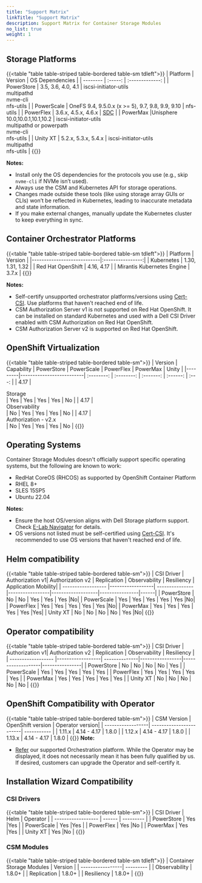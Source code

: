 ```yaml
---
title: "Support Matrix"
linkTitle: "Support Matrix"
description: Support Matrix for Container Storage Modules
no_list: true
weight: 1
--- 
```


## Storage Platforms

{{<table "table table-striped table-bordered table-sm tdleft">}}
| Platform | Version | OS Dependencies |
| -------- | :-----: | :-------------: |
| PowerStore  |  3.5, 3.6, 4.0, 4.1 | iscsi-initiator-utils<br>multipathd<br>nvme-cli<br>nfs-utils |
| PowerScale  | OneFS 9.4, 9.5.0.x (x >= 5), 9.7, 9.8, 9.9, 9.10 | nfs-utils |
| PowerFlex   | 3.6.x, 4.5.x, 4.6.x | [SDC](https://www.dell.com/support/home/en-us/product-support/product/scaleio/drivers) |
| PowerMax  |Unisphere 10.0,10.0.1,10.1,10.2 | iscsi-initiator-utils<br>multipathd or powerpath<br>nvme-cli<br>nfs-utils |
| Unity XT    | 5.2.x, 5.3.x, 5.4.x | iscsi-initiator-utils<br>multipathd<br>nfs-utils |
{{</table>}}

**Notes:**
- Install only the OS dependencies for the protocols you use (e.g., skip `nvme-cli` if NVMe isn’t used).
- Always use the CSM and Kubernetes API for storage operations.
- Changes made outside these tools (like using storage array GUIs or CLIs) won’t be reflected in Kubernetes, leading to inaccurate metadata and state information.
- If you make external changes, manually update the Kubernetes cluster to keep everything in sync.

## Container Orchestrator Platforms

{{<table "table table-striped table-bordered table-sm tdleft">}}
| Platform                   | Version          |
|----------------------------|:----------------:|
| Kubernetes                 | 1.30, 1.31, 1.32 |
| Red Hat OpenShift          | 4.16, 4.17       |
| Mirantis Kubernetes Engine | 3.7.x            |
{{</table>}}

**Notes:** 
- Self-certify unsupported orchestrator platforms/versions using [Cert-CSI](../tooling/cert-csi/). Use platforms that haven't reached end of life. 
- CSM Authorization Server v1 is not supported on Red Hat OpenShift. It can be installed on standard Kubernetes and used with a Dell CSI Driver enabled with CSM Authorization on Red Hat OpenShift.
- CSM Authorization Server v2 is supported on Red Hat OpenShift.

## OpenShift Virtualization
{{<table "table table-striped table-bordered table-sm">}}
| Version | Capability               | PowerStore | PowerScale | PowerFlex | PowerMax | Unity |
|---------|--------------------------| :--------: | :--------: | :-------: | :------: | :---: |
| 4.17    | <div style="text-align: left"> Storage </div> | Yes        | Yes        | Yes       | Yes      | No    |
| 4.17    | <div style="text-align: left"> Observability </div> | No         | Yes        | Yes       | Yes      | No    |
| 4.17    | <div style="text-align: left"> Authorization - v2.x </div> | No         | Yes        | Yes       | Yes      | No    |
{{</table>}}

## Operating Systems

Container Storage Modules doesn't officially support specific operating systems, but the following are known to work:

- RedHat CoreOS (RHCOS) as supported by OpenShift Container Platform
- RHEL 8+
- SLES 15SP5
- Ubuntu 22.04

**Notes:**
- Ensure the host OS/version aligns with Dell Storage platform support. Check [E-Lab Navigator](https://elabnavigator.dell.com/eln/modernHomeSSM) for details.
- OS versions not listed must be self-certified using [Cert-CSI](../tooling/cert-csi/). It's recommended to use OS versions that haven't reached end of life.

## Helm compatibility
{{<table "table table-striped table-bordered table-sm">}}
| CSI Driver         |  Authorization v1|  Authorization v2 | Replication | Observability | Resiliency | Application Mobility|
| ------------------ |------------------| --------------- |-----------------|-------------------|----------------|------|
| PowerStore         |  No      |   No              |  Yes              | Yes                 |    Yes     |No|
| PowerScale         |  Yes     |   Yes             |  Yes              | Yes                 |    Yes     |No|
| PowerFlex          |  Yes     |   Yes             |  Yes              | Yes                 |    Yes     |No|
| PowerMax           |  Yes     |   Yes             |  Yes              | Yes                 |    Yes     |Yes|
| Unity XT           |  No      |   No              |  No               | No                  |    Yes     |No|
{{</table>}}

## Operator compatibility
{{<table "table table-striped table-bordered table-sm">}}
| CSI Driver         |  Authorization v1|  Authorization v2 | Replication | Observability | Resiliency |
| ------------------ |------------------| --------------|-----------------|-------------------|----------------|
| PowerStore         |  No      |   No              |  No               | No                  |    Yes     |
| PowerScale         |  Yes     |   Yes             |  Yes              | Yes                 |    Yes     |
| PowerFlex          |  Yes     |   Yes             |  Yes              | Yes                 |    Yes     |
| PowerMax           |  Yes     |   Yes             |  Yes              | Yes                 |    Yes     |
| Unity XT           |  No      |   No              |  No               | No                  |    No      |
{{</table>}}

## OpenShift Compatibility with Operator  

{{<table "table table-striped table-bordered table-sm">}}
|  CSM Version      | OpenShift version       | Operator version|
| ------------------| ------------------------| ----------- |
|  1.11.x           | 4.14 - 4.17             |   1.8.0     |
|  1.12.x           | 4.14 - 4.17             |   1.8.0     |
|  1.13.x           | 4.14 - 4.17             |   1.8.0     |
{{</table>}}
**Note:**  
- [Refer](#supported-container-orchestrator-platforms) our supported Orchestration platform. While the Operator may be displayed, it does not necessarily mean it has been fully qualified by us. If desired, customers can upgrade the Operator and self-certify it.


## Installation Wizard Compatibility 

### CSI Drivers

{{<table "table table-striped table-bordered table-sm">}}
| CSI Driver         |     Helm   | Operator  |
| ------------------ |  ------ | --------- |
|  PowerStore     | Yes️      |Yes️        |
|  PowerScale     | Yes️      |Yes️        |
|  PowerFlex      | Yes️      |No         |
|  PowerMax       | Yes️      |Yes️        |
|  Unity XT       | Yes️      |No         |
{{</table>}}

### CSM Modules
{{<table "table table-striped table-bordered table-sm tdleft">}}
| Container Storage Modules | Version |
| -----------------| --------- |
| Observability    | 1.8.0+    |
| Replication      | 1.8.0+    |
| Resiliency       | 1.8.0+    |
{{</table>}}